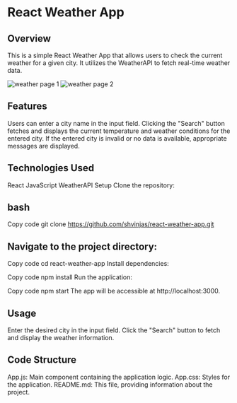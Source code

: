 # React Weather App
## Overview
This is a simple React Weather App that allows users to check the current weather for a given city. It utilizes the WeatherAPI to fetch real-time weather data.

![weather page 1](https://github.com/shvinjas/Global-Weather-Tracker-React/assets/112388713/e657285f-bf7c-4244-b60e-d3a558cfdbe9)
![weather page 2](https://github.com/shvinjas/Global-Weather-Tracker-React/assets/112388713/1ee34475-3636-429c-92dd-b7ff37e4a6b2)



## Features
Users can enter a city name in the input field.
Clicking the "Search" button fetches and displays the current temperature and weather conditions for the entered city.
If the entered city is invalid or no data is available, appropriate messages are displayed.

## Technologies Used
React
JavaScript
WeatherAPI
Setup
Clone the repository:

## bash
Copy code
git clone https://github.com/shvinjas/react-weather-app.git

## Navigate to the project directory:

Copy code
cd react-weather-app
Install dependencies:


Copy code
npm install
Run the application:


Copy code
npm start
The app will be accessible at http://localhost:3000.

## Usage
Enter the desired city in the input field.
Click the "Search" button to fetch and display the weather information.

## Code Structure
App.js: Main component containing the application logic.
App.css: Styles for the application.
README.md: This file, providing information about the project.
